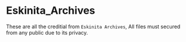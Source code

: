 # Eskinita_Archives

These are all the creditial from `Eskinita Archives`, All files must secured from any public due to its privacy.
